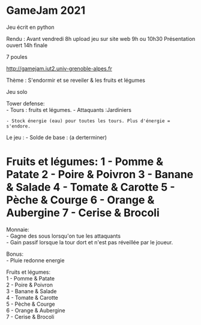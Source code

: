 # GameJam 2021
Jeu écrit en python

Rendu :
  Avant vendredi 8h upload jeu sur site web
  9h ou 10h30 Présentation ouvert
  14h finale

7 poules

http://gamejam.iut2.univ-grenoble-alpes.fr

Thème : S'endormir et se reveiler & les fruits et légumes

Jeu solo

Tower defense:  
    - Tours : fruits et légumes.
    - Attaquants :Jardiniers

    - Stock énergie (eau) pour toutes les tours. Plus d'énergie = s'endore.


Le jeu :
    - Solde de base : (a derterminer)

Fruits et légumes:
    1 - Pomme & Patate
    2 - Poire & Poivron
    3 - Banane & Salade
    4 - Tomate & Carotte
    5 - Pèche & Courge
    6 - Orange & Aubergine
    7 - Cerise & Brocoli
=======
Monnaie:  
    - Gagne des sous lorsqu'on tue les attaquants  
    - Gain passif lorsque la tour dort et n'est pas réveillée par le joueur.  

Bonus:  
    - Pluie redonne energie  

Fruits et légumes:  
    1 - Pomme & Patate  
    2 - Poire & Poivron  
    3 - Banane & Salade  
    4 - Tomate & Carotte  
    5 - Pèche & Courge  
    6 - Orange & Aubergine  
    7 - Cerise & Brocoli  

